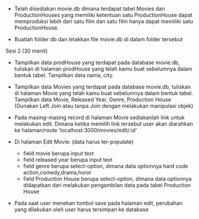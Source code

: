 - Telah disediakan movie.db dimana terdapat tabel Movies dan ProductionHouses yang memiliki ketentuan satu ProductionHouse dapat memproduksi lebih dari satu film dan satu film hanya dapat memiliki satu ProductionHouse.

- Buatlah folder db dan letakkan file movie.db di dalam folder tersebut


Sesi 2 (30 menit)
- Tampilkan data prodHouse yang terdapat pada database movie.db, tuliskan di halaman prodHouse yang telah kamu buat sebelumnya dalam bentuk tabel. Tampilkan data nama, city.

- Tampilkan data Movies yang terdapat pada database movie.db, tuliskan di halaman Movie yang telah kamu buat sebelumnya dalam bentuk tabel. Tampilkan data Movie, Released Year, Genre, Production House (Gunakan Left Join atau tanpa Join dengan melakukan manipulasi objek)

- Pada masing-masing record di halaman Movie sediakanlah link untuk melakukan edit. Dimana ketika memilih link tersebut user akan diarahkan ke halaman/route 'localhost:3000/movies/edit/:id'

- Di halaman Edit Movie: (data harus ter-populate)
  * field movie berupa input text
  * field released year berupa input text
  * field genre berupa select-option, dimana data optionnya hard code action,comedy,drama,horor  
  * field Production House berupa select-option, dimana data optionnya didapatkan dari melakukan pengambilan data pada tabel Production House

- Pada saat user menekan tombol save pada halaman edit, perubahan yang dilakukan oleh user harus tersimpan ke database

